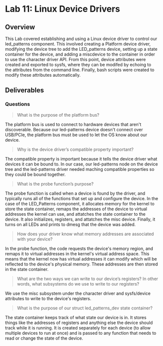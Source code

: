 # Lab 11: Linux Device Drivers

## Overview
This Lab covered establishing and using a Linux device driver to control our led_patterns component. This involved creating a Platform device driver, modifying the device tree to add the LED_patterns device, setting up a state container for the device, and adding a miscdevice to the container in order to use the character driver API. From this point, device attributes were created and exported to sysfs, where they can be modifed by echoing to the attributes from the command line. Finally, bash scripts were created to modify these attributes automatically.

## Deliverables
### Questions 
>  What is the purpose of the platform bus?

The platform bus is used to connect to hardware devices that aren't discoverable. Because our led-patterns device doesn't connect over USB/PCIe, the platform bus must be used to let the OS know about our device.

> Why is the device driver’s compatible property important?

The compatible property is important because it tells the device driver what devices it can be bound to. In our case, our led-patterns node on the device tree and the led-patterns driver needed maching compatible properties so they could be bound together.

> What is the probe function’s purpose?

The probe function is called when a device is found by the driver, and typically runs all of the functions that set up and configure the device. In the case of the LED_Patterns component, it allocates memory for the kernel to store the state container, remaps the addresses of the device to virtual addresses the kernel can use, and attatches the state container to the device. It also initializes, registers, and attatches the misc device. Finally, it turns on all LEDs and prints to dmesg that the device was added.

> How does your driver know what memory addresses are associated with your device?

In the probe function, the code requests the device's memory region, and remaps it to virtual addresses in the kernel's virtual address space. This means that the kernel now has virtual addresses it can modify which will be reflected to the device's physical memory. These addresses are then stored in the state container.

> What are the two ways we can write to our device’s registers? In other words, what subsystems do
we use to write to our registers?

We use the misc subsystem under the character driver and sysfs/device attributes to write to the device's registers.
 
> What is the purpose of our struct led_patterns_dev state container?

The state container keeps track of what state our device is in. It stores things like the addresses of registers and anything else the device should track while it is running. It is created separately for each device (to allow multiple devices to run at once) and is passed to any function that needs to read or change the state of the device.

